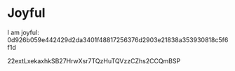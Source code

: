 # Joyful

I am joyful: 0d926b059e442429d2da3401f48817256376d2903e21838a353930818c5f6f1d


22extLxekaxhkSB27HrwXsr7TQzHuTQVzzCZhs2CCQmBSP